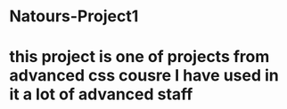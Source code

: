 # Natours-Project1
# this project is one of projects from advanced css cousre I have used in it a lot of advanced staff
